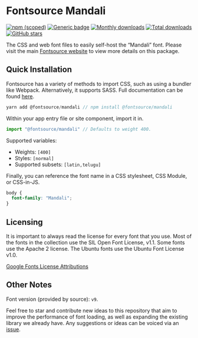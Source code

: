 # Fontsource Mandali

[![npm (scoped)](https://img.shields.io/npm/v/@fontsource/mandali?color=brightgreen)](https://www.npmjs.com/package/@fontsource/mandali) [![Generic badge](https://img.shields.io/badge/fontsource-passing-brightgreen)](https://github.com/fontsource/fontsource) [![Monthly downloads](https://badgen.net/npm/dm/@fontsource/mandali)](https://github.com/fontsource/fontsource) [![Total downloads](https://badgen.net/npm/dt/@fontsource/mandali)](https://github.com/fontsource/fontsource) [![GitHub stars](https://img.shields.io/github/stars/fontsource/fontsource.svg?style=social&label=Star)](https://github.com/fontsource/fontsource/stargazers)

The CSS and web font files to easily self-host the “Mandali” font. Please visit the main [Fontsource website](https://fontsource.org/fonts/mandali) to view more details on this package.

## Quick Installation

Fontsource has a variety of methods to import CSS, such as using a bundler like Webpack. Alternatively, it supports SASS. Full documentation can be found [here](https://fontsource.org/docs/introduction).

```javascript
yarn add @fontsource/mandali // npm install @fontsource/mandali
```

Within your app entry file or site component, import it in.

```javascript
import "@fontsource/mandali" // Defaults to weight 400.
```

Supported variables:

- Weights: `[400]`
- Styles: `[normal]`
- Supported subsets: `[latin,telugu]`

Finally, you can reference the font name in a CSS stylesheet, CSS Module, or CSS-in-JS.

```css
body {
  font-family: "Mandali";
}
```

## Licensing

It is important to always read the license for every font that you use.
Most of the fonts in the collection use the SIL Open Font License, v1.1. Some fonts use the Apache 2 license. The Ubuntu fonts use the Ubuntu Font License v1.0.

[Google Fonts License Attributions](https://fonts.google.com/attribution)

## Other Notes

Font version (provided by source): `v9`.

Feel free to star and contribute new ideas to this repository that aim to improve the performance of font loading, as well as expanding the existing library we already have. Any suggestions or ideas can be voiced via an [issue](https://github.com/fontsource/fontsource/issues).
